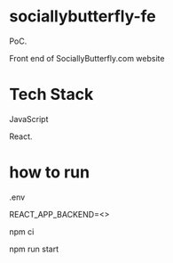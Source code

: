 # sociallybutterfly-fe

PoC.

Front end of SociallyButterfly.com website

# Tech Stack

JavaScript

React.

# how to run

.env

REACT_APP_BACKEND=<>

npm ci

npm run start
